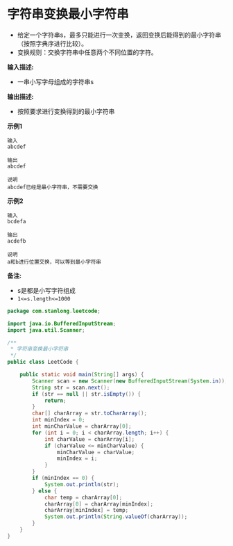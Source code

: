 # 字符串变换最小字符串 

- 给定一个字符串s，最多只能进行一次变换，返回变换后能得到的最小字符串（按照字典序进行比较）。
- 变换规则：交换字符串中任意两个不同位置的字符。

**输入描述:**

- 一串小写字母组成的字符串s

**输出描述:**

- 按照要求进行变换得到的最小字符串

**示例1**

```
输入
abcdef

输出
abcdef

说明
abcdef已经是最小字符串，不需要交换
```

**示例2**

```
输入
bcdefa

输出
acdefb

说明
a和b进行位置交换，可以等到最小字符串
```

**备注:**

- s是都是小写字符组成
- `1<=s.length<=1000`

```java
package com.stanlong.leetcode;

import java.io.BufferedInputStream;
import java.util.Scanner;

/**
 * 字符串变换最小字符串
 */
public class LeetCode {

    public static void main(String[] args) {
        Scanner scan = new Scanner(new BufferedInputStream(System.in));
        String str = scan.next();
        if (str == null || str.isEmpty()) {
            return;
        }
        char[] charArray = str.toCharArray();
        int minIndex = 0;
        int minCharValue = charArray[0];
        for (int i = 0; i < charArray.length; i++) {
            int charValue = charArray[i];
            if (charValue <= minCharValue) {
                minCharValue = charValue;
                minIndex = i;
            }
        }
        if (minIndex == 0) {
            System.out.println(str);
        } else {
            char temp = charArray[0];
            charArray[0] = charArray[minIndex];
            charArray[minIndex] = temp;
            System.out.println(String.valueOf(charArray));
        }
    }
}
```

